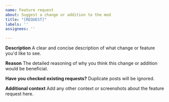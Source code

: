 ```yaml
---
name: Feature request
about: Suggest a change or addition to the mod
title: "[REQUEST]"
labels: ''
assignees: ''

---
```


**Description**
A clear and concise description of what change or feature you'd like to see.

**Reason**
The detailed reasoning of why you think this change or addition would be beneficial.

**Have you checked existing requests?**
Duplicate posts will be ignored.

**Additional context**
Add any other context or screenshots about the feature request here.
